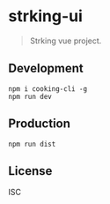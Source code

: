 # strking-ui
> Strking vue project.

## Development

```shell
npm i cooking-cli -g
npm run dev
```

## Production
```
npm run dist
```

## License
ISC
